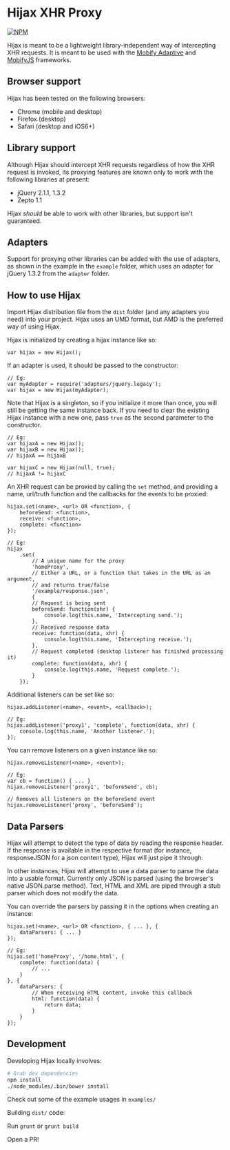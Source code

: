 # Hijax XHR Proxy

[![NPM](https://nodei.co/npm/hijax.png?downloads=true&stars=true)](https://nodei.co/npm/hijax/)

Hijax is meant to be a lightweight library-independent way of intercepting XHR
requests. It is meant to be used with the
[Mobify Adaptive](https://github.com/mobify/adaptivejs) and
[MobifyJS](https://github.com/mobify/mobifyjs) frameworks.

## Browser support
Hijax has been tested on the following browsers:

- Chrome (mobile and desktop)
- Firefox (desktop)
- Safari (desktop and iOS6+)

## Library support
Although Hijax should intercept XHR requests regardless of how the XHR request
is invoked, its proxying features are known only to work with the following
libraries at present:

- jQuery 2.1.1, 1.3.2
- Zepto 1.1

Hijax *should* be able to work with other libraries, but support isn't
guaranteed.

## Adapters
Support for proxying other libraries can be added with the use of adapters, as
shown in the example in the `example` folder, which uses an adapter for jQuery
1.3.2 from the `adapter` folder.

## How to use Hijax
Import Hijax distribution file from the `dist` folder (and any adapters you
need) into your project. Hijax uses an UMD format, but AMD is the preferred way
of using Hijax.

Hijax is initialized by creating a hijax instance like so:

    var hijax = new Hijax();

If an adapter is used, it should be passed to the constructor:

    // Eg:
    var myAdapter = require('adapters/jquery.legacy');
    var hijax = new Hijax(myAdapter);

Note that Hijax is a singleton, so if you initialize it more than once, you will still be getting the same instance back. If you need to clear the existing Hijax instance with a new one, pass `true` as the second parameter to the constructor.

    // Eg:
    var hijaxA = new Hijax();
    var hijaxB = new Hijax();
    // hijaxA == hijaxB

    var hijaxC = new Hijax(null, true);
    // hijaxA != hijaxC

An XHR request can be proxied by calling the `set` method, and providing a name,
url/truth function and the callbacks for the events to be proxied:

    hijax.set(<name>, <url> OR <function>, {
        beforeSend: <function>,
        receive: <function>,
        complete: <function>
    });

    // Eg:
    hijax
        .set(
            // A unique name for the proxy
            'homeProxy',
            // Either a URL, or a function that takes in the URL as an argument,
            // and returns true/false
            '/example/response.json',
            {
            // Request is being sent
            beforeSend: function(xhr) {
                console.log(this.name, 'Intercepting send.');
            },
            // Received response data
            receive: function(data, xhr) {
                console.log(this.name, 'Intercepting receive.');
            },
            // Request completed (desktop listener has finished processing it)
            complete: function(data, xhr) {
                console.log(this.name, 'Request complete.');
            }
        });

Additional listeners can be set like so:

    hijax.addListener(<name>, <event>, <callback>);

    // Eg:
    hijax.addListener('proxy1', 'complete', function(data, xhr) {
        console.log(this.name, 'Another listener.');
    });

You can remove listeners on a given instance like so:

    hijax.removeListener(<name>, <event>);

    // Eg:
    var cb = function() { ... }
    hijax.removeListener('proxy1', 'beforeSend', cb);

    // Removes all listeners on the beforeSend event
    hijax.removeListener('proxy', 'beforeSend');

## Data Parsers
Hijax will attempt to detect the type of data by reading the response header. If
the response is available in the respective format (for instance, responseJSON
for a json content type), Hijax will just pipe it through.

In other instances, Hijax will attempt to use a data parser to parse the data
into a usable format. Currently only JSON is parsed (using the browser's native
JSON.parse method). Text, HTML and XML are piped through a stub parser which
does not modify the data.

You can override the parsers by passing it in the options when creating an
instance:

    hijax.set(<name>, <url> OR <function>, { ... }, {
        dataParsers: { ... }
    });

    // Eg:
    hijax.set('homeProxy', '/home.html', {
        complete: function(data) {
            // ...
        }
    }, {
        dataParsers: {
            // When receiving HTML content, invoke this callback
            html: function(data) {
                return data;
            }
        }
    });

## Development

Developing Hijax locally involves:
```bash
# Grab dev dependencies
npm install
./node_modules/.bin/bower install
```

Check out some of the example usages in `examples/`

Building `dist/` code:

Run `grunt` or `grunt build`

Open a PR!
